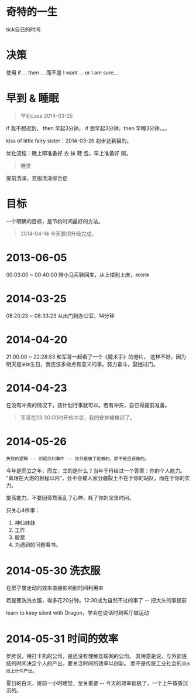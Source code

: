# 奇特的一生

  tick自已的时间

# 决策

  使用 if ... then ...
  而不是 I want ...  or  I am sure... 

# 早到 & 睡眠

  > 早到case 2014-03-25

  if 我不想迟到， then 早起3分钟。
  if 想早起3分钟，then 早睡3分钟。。。

  kiss of little fairy sister：2014-03-26 初步达到目的。

  优化流程：晚上即准备好 衣 袜 鞋 包，早上准备好 粥。

  > 睡觉

  提前洗澡，克服洗澡综合症

# 目标

  一个明确的目标，是节约时间最好的方法。

  > 2014-04-14 今天要把升级完成。

# 2013-06-05

  00:03:00 ~ 00:40:00 陪小马买鞋回来，从上楼到上床，`40分钟`

# 2014-03-25

  08:20:23 ~ 08:33:23 从出门到办公室，14分钟

# 2014-04-20

  21:00:00 ~ 22:28:53 和军哥一起看了一个《魔术手》的港片，
  这样不好。因为明天是`亲妹`生日，我应该多做点有意义的事。努力奋斗，娶她过门。

# 2014-04-23

  在没有冲突的情况下，按计划行事就可以。若有冲突，自已得提前准备。
  > 军哥在23:30:00时开始冲凉，我的安排被推迟了。

# 2014-05-26

  `失败的逻辑 -- 切诺贝利事件 -- 你只是做了能做的，而不是应该做的`。

  今年是而立之年，而立，立的是什么？当年于丹给过一个答案：你的个人能力。
  “真理在大炮的射程以内”，会不会被人家分疆裂土不在于你的站队，而在于你的实力。

  提高能力，不要因旁骛而乱了心神，耗了你的宝贵时间。

  只关心4件事：
  1. 神仙妹妹
  2. 工作
  3. 股票
  4. 为遇到的问题看书。


# 2014-05-30 洗衣服

  在房子里走动的效率直接影响到时间利用率

  若是要洗洗衣服，得多花20分钟。12:30成为自然不过的事了 -- 把大头的事提前

  learn to keey silent with Dragon，学会在说话时到客厅做运动


# 2014-05-31 时间的效率

  罗胖说，用打卡机的公司，是还没有理解互联网的公司。
  其用意是说，与外部连结的时间决定个人的产出。要关注时间的效率以创新。
  而不是传统工业社会的`流水线上计件产出`。

  夏日的白天，提前一小时睡觉，至关重要 
  -- 今天的效率低极了，一个上午昏昏沉沉的。



